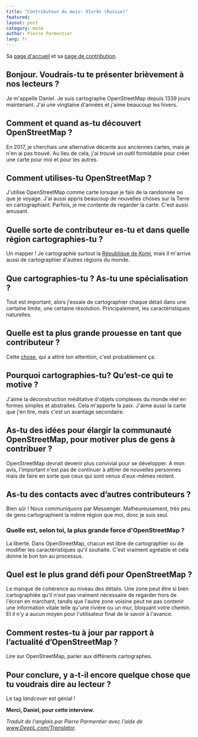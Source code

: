 ```yaml
---
title: "Contributeur du mois: d1sr4n (Russie)"
featured:
layout: post
category: motm
author: Pierre Parmentier
lang: fr
---
```


Sa [page d'accueil](https://www.openstreetmap.org/user/d1sr4n) et sa [page de contribution](https://hdyc.neis-one.org/?d1sr4n).

## Bonjour. Voudrais-tu te présenter brièvement à nos lecteurs ?

Je m'appelle Daniel. Je suis cartographe OpenStreetMap depuis 1339 jours maintenant. J'ai une vingtaine d'années et j'aime beaucoup les hivers.

## Comment et quand as-tu découvert OpenStreetMap ?

En 2017, je cherchais une alternative décente aux anciennes cartes, mais je n'en ai pas trouvé. Au lieu de cela, j'ai trouvé un outil formidable pour créer une carte pour moi et pour les autres.

## Comment utilises-tu OpenStreetMap ?

J'utilise OpenStreetMap comme carte lorsque je fais de la randonnée ou que je voyage. J'ai aussi appris beaucoup de nouvelles choses sur la Terre en cartographiant. Parfois, je me contente de regarder la carte. C'est aussi amusant.

## Quelle sorte de contributeur es-tu et dans quelle région cartographies-tu ?

Un mapper ! Je cartographie surtout la [République de Komi](https://fr.wikipedia.org/wiki/R%C3%A9publique_des_Komis), mais il m'arrive aussi de cartographier d'autres régions du monde.

## Que cartographies-tu ? As-tu une spécialisation ?

Tout est important, alors j'essaie de cartographier chaque détail dans une certaine limite, une certaine résolution. Principalement, les caractéristiques naturelles.

## Quelle est ta plus grande prouesse en tant que contributeur ?

Cette [chose](https://hdyc.neis-one.org/?d1sr4n), qui a attiré ton attention, c'est probablement ça.

## Pourquoi cartographies-tu? Qu’est-ce qui te motive ?

J'aime la déconstruction méditative d'objets complexes du monde réel en formes simples et abstraites. Cela m'apporte la paix. J'aime aussi la carte que j'en tire, mais c'est un avantage secondaire.

## As-tu des idées pour élargir la communauté OpenStreetMap, pour motiver plus de gens à contribuer ?

OpenStreetMap devrait devenir plus convivial pour se développer. A mon avis, l'important n'est pas de continuer à attirer de nouvelles personnes mais de faire en sorte que ceux qui sont venus d'eux-mêmes restent.

## As-tu des contacts avec d’autres contributeurs ?

Bien sûr ! Nous communiquons par Messenger. Malheureusement, très peu de gens cartographient la même région que moi, donc je suis seul.

### Quelle est, selon toi, la plus grande force d'OpenStreetMap ?

La liberté. Dans OpenStreetMap, chacun est libre de cartographier ou de modifier les caractéristiques qu'il souhaite. C'est vraiment agréable et cela donne le bon ton au processus.

## Quel est le plus grand défi pour OpenStreetMap ?

Le manque de cohérence au niveau des détails. Une zone peut être si bien cartographiée qu'il n'est pas vraiment nécessaire de regarder hors de l'écran en marchant, tandis que l'autre zone voisine peut ne pas contenir une information vitale telle qu'une rivière ou un mur, bloquant votre chemin. Et il n'y a aucun moyen pour l'utilisateur final de le savoir à l'avance.

## Comment restes-tu à jour par rapport à l’actualité d’OpenStreetMap ?

Lire sur OpenStreetMap, parler aux différents cartographes.

## Pour conclure, y a-t-il encore quelque chose que tu voudrais dire au lecteur ?

Le tag _landcover_ est génial !

**Merci, Daniel, pour cette interview.**

*Traduit de l'anglais par Pierre Parmentier avec l'aide de www.DeepL.com/Translator.*
